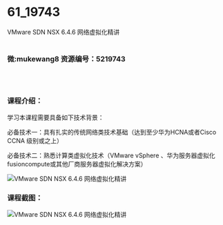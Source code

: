 # 61_19743
VMware SDN NSX 6.4.6 网络虚拟化精讲
<br/></br>
<h3>微:mukewang8 资源编号：5219743</h3>
<br/></br>
<h3>课程介绍：</h3>
<p>学习本课程需要具备如下技术背景：</p>
<p>必备技术一：具有扎实的传统网络类技术基础（达到至少华为HCNA或者Cisco CCNA 级别或之上）</p>
<p>必备技术二：熟悉计算类虚拟化技术（VMware vSphere 、华为服务器虚拟化fusioncompute或其他厂商服务器虚拟化解决方案）</p>
<p><img src="https://www.ko996.com/wp-content/uploads/img/2021/05/1-7.png" alt="VMware SDN NSX 6.4.6 网络虚拟化精讲"></p>
<div class="info-desc">
<h3>课程截图：</h3>
<p><img src="https://www.ko996.com/wp-content/uploads/img/2021/05/2-9.png" alt="VMware SDN NSX 6.4.6 网络虚拟化精讲"></p>


			
</div>
